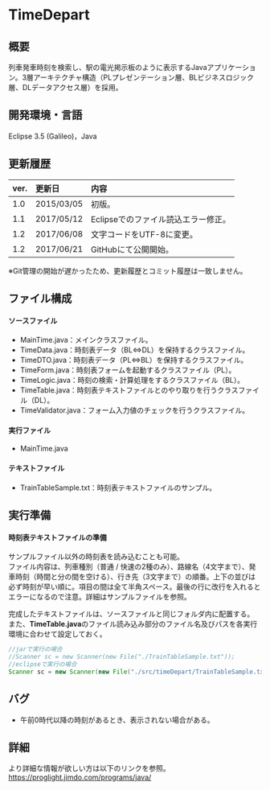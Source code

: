 # TimeDepart

## 概要
列車発車時刻を検索し、駅の電光掲示板のように表示するJavaアプリケーション。3層アーキテクチャ構造（PLプレゼンテーション層、BLビジネスロジック層、DLデータアクセス層）を採用。

## 開発環境・言語
Eclipse 3.5 (Galileo)，Java

## 更新履歴
|ver.|更新日|内容|
|:-|:-|:-|
|1.0|2015/03/05|初版。|
|1.1|2017/05/12|Eclipseでのファイル読込エラー修正。|
|1.2|2017/06/08|文字コードをUTF-8に変更。|
|1.2|2017/06/21|GitHubにて公開開始。|
※Git管理の開始が遅かったため、更新履歴とコミット履歴は一致しません。

## ファイル構成
#### ソースファイル
- MainTime.java：メインクラスファイル。
- TimeData.java：時刻表データ（BL⇔DL）を保持するクラスファイル。
- TimeDTO.java：時刻表データ（PL⇔BL）を保持するクラスファイル。
- TimeForm.java：時刻表フォームを起動するクラスファイル（PL）。
- TimeLogic.java：時刻の検索・計算処理をするクラスファイル（BL）。
- TimeTable.java：時刻表テキストファイルとのやり取りを行うクラスファイル（DL）。
- TimeValidator.java：フォーム入力値のチェックを行うクラスファイル。

#### 実行ファイル
- MainTime.java

#### テキストファイル
- TrainTableSample.txt：時刻表テキストファイルのサンプル。

## 実行準備
#### 時刻表テキストファイルの準備
サンプルファイル以外の時刻表を読み込むことも可能。  
ファイル内容は、列車種別（普通 / 快速の2種のみ）、路線名（4文字まで）、発車時刻（時間と分の間を空ける）、行き先（3文字まで）の順番。上下の並びは必ず時刻が早い順に。項目の間は全て半角スペース。最後の行に改行を入れるとエラーになるので注意。詳細はサンプルファイルを参照。

完成したテキストファイルは、ソースファイルと同じフォルダ内に配置する。
また、**TimeTable.java**のファイル読み込み部分のファイル名及びパスを各実行環境に合わせて設定しておく。

``` java
//jarで実行の場合
//Scanner sc = new Scanner(new File("./TrainTableSample.txt"));
//eclipseで実行の場合
Scanner sc = new Scanner(new File("./src/timeDepart/TrainTableSample.txt"));
```

## バグ
- 午前0時代以降の時刻があるとき、表示されない場合がある。

## 詳細
より詳細な情報が欲しい方は以下のリンクを参照。
https://proglight.jimdo.com/programs/java/
